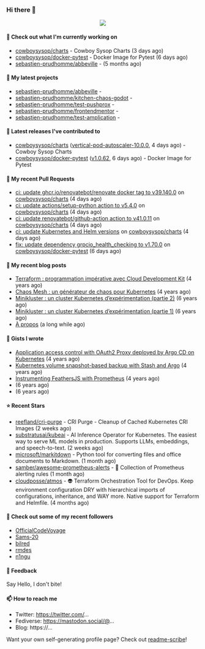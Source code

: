 ### Hi there 👋

<p align="center"><img src="https://github-readme-stats.vercel.app/api?username=sebastien-prudhomme&show_icons=true&locale=en"/></p>

#### 👷 Check out what I'm currently working on

- [cowboysysop/charts](https://github.com/cowboysysop/charts) - Cowboy Sysop Charts (3 days ago)
- [cowboysysop/docker-pytest](https://github.com/cowboysysop/docker-pytest) - Docker Image for Pytest (6 days ago)
- [sebastien-prudhomme/abbeville](https://github.com/sebastien-prudhomme/abbeville) -  (5 months ago)

#### 🌱 My latest projects

- [sebastien-prudhomme/abbeville](https://github.com/sebastien-prudhomme/abbeville) - 
- [sebastien-prudhomme/kitchen-chaos-godot](https://github.com/sebastien-prudhomme/kitchen-chaos-godot) - 
- [sebastien-prudhomme/test-pushprox](https://github.com/sebastien-prudhomme/test-pushprox) - 
- [sebastien-prudhomme/frontendmentor](https://github.com/sebastien-prudhomme/frontendmentor) - 
- [sebastien-prudhomme/test-amplication](https://github.com/sebastien-prudhomme/test-amplication) - 

#### 🔭 Latest releases I've contributed to

- [cowboysysop/charts](https://github.com/cowboysysop/charts) ([vertical-pod-autoscaler-10.0.0](https://github.com/cowboysysop/charts/releases/tag/vertical-pod-autoscaler-10.0.0), 4 days ago) - Cowboy Sysop Charts
- [cowboysysop/docker-pytest](https://github.com/cowboysysop/docker-pytest) ([v1.0.62](https://github.com/cowboysysop/docker-pytest/releases/tag/v1.0.62), 6 days ago) - Docker Image for Pytest

#### 🔨 My recent Pull Requests

- [ci: update ghcr.io/renovatebot/renovate docker tag to v39.140.0](https://github.com/cowboysysop/charts/pull/825) on [cowboysysop/charts](https://github.com/cowboysysop/charts) (4 days ago)
- [ci: update actions/setup-python action to v5.4.0](https://github.com/cowboysysop/charts/pull/824) on [cowboysysop/charts](https://github.com/cowboysysop/charts) (4 days ago)
- [ci: update renovatebot/github-action action to v41.0.11](https://github.com/cowboysysop/charts/pull/823) on [cowboysysop/charts](https://github.com/cowboysysop/charts) (4 days ago)
- [ci: update Kubernetes and Helm versions](https://github.com/cowboysysop/charts/pull/822) on [cowboysysop/charts](https://github.com/cowboysysop/charts) (4 days ago)
- [fix: update dependency grpcio_health_checking to v1.70.0](https://github.com/cowboysysop/docker-pytest/pull/456) on [cowboysysop/docker-pytest](https://github.com/cowboysysop/docker-pytest) (6 days ago)

#### 📜 My recent blog posts

- [Terraform : programmation impérative avec Cloud Development Kit](https://www.cowboysysop.com/post/terraform-programmation-imperative-avec-cloud-development-kit/) (4 years ago)
- [Chaos Mesh : un générateur de chaos pour Kubernetes](https://www.cowboysysop.com/post/chaos-mesh-un-generateur-de-chaos-pour-kubernetes/) (4 years ago)
- [Minikluster : un cluster Kubernetes d’expérimentation (partie 2)](https://www.cowboysysop.com/post/minikluster-un-cluster-kubernetes-d-experimentation-partie-2/) (6 years ago)
- [Minikluster : un cluster Kubernetes d’expérimentation (partie 1)](https://www.cowboysysop.com/post/minikluster-un-cluster-kubernetes-d-experimentation-partie-1/) (6 years ago)
- [À propos](https://www.cowboysysop.com/page/a-propos/) (a long while ago)

#### 📓 Gists I wrote

- [Application access control with OAuth2 Proxy deployed by Argo CD on Kubernetes](https://gist.github.com/c90af146c465305087d5f5a55990ca71) (4 years ago)
- [Kubernetes volume snapshot-based backup with Stash and Argo](https://gist.github.com/c53e870dc6b4987fefa4c36ea9f1187c) (4 years ago)
- [Instrumenting FeathersJS with Prometheus](https://gist.github.com/93ab307c8c03a9c5fdb1ff728f413855) (4 years ago)
- [](https://gist.github.com/9827398f4f792569e56351ac56e80b80) (6 years ago)
- [](https://gist.github.com/064f0ea019c9ff37b71ebc023c0a0c6b) (6 years ago)

#### ⭐ Recent Stars

- [reefland/cri-purge](https://github.com/reefland/cri-purge) - CRI Purge - Cleanup of Cached Kubernetes CRI Images (2 weeks ago)
- [substratusai/kubeai](https://github.com/substratusai/kubeai) - AI Inference Operator for Kubernetes. The easiest way to serve ML models in production. Supports LLMs, embeddings, and speech-to-text. (2 weeks ago)
- [microsoft/markitdown](https://github.com/microsoft/markitdown) - Python tool for converting files and office documents to Markdown. (1 month ago)
- [samber/awesome-prometheus-alerts](https://github.com/samber/awesome-prometheus-alerts) - 🚨 Collection of Prometheus alerting rules (1 month ago)
- [cloudposse/atmos](https://github.com/cloudposse/atmos) - 👽 Terraform Orchestration Tool for DevOps. Keep environment configuration DRY with hierarchical imports of configurations, inheritance, and WAY more. Native support for Terraform and Helmfile. (4 months ago)

#### 👯 Check out some of my recent followers

- [OfficialCodeVoyage](https://github.com/OfficialCodeVoyage)
- [Sams-20](https://github.com/Sams-20)
- [bilred](https://github.com/bilred)
- [rmdes](https://github.com/rmdes)
- [n1ngu](https://github.com/n1ngu)

#### 💬 Feedback

Say Hello, I don't bite!

#### 📫 How to reach me

- Twitter: https://twitter.com/...
- Fediverse: https://mastodon.social/@...
- Blog: https://...

Want your own self-generating profile page? Check out [readme-scribe](https://github.com/muesli/readme-scribe)!

